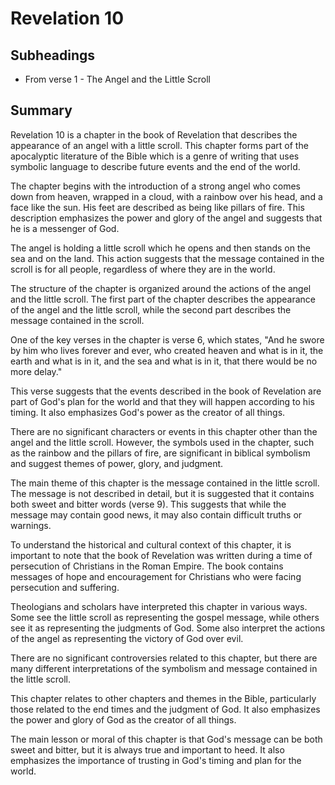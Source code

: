 # Revelation 10

## Subheadings

* From verse 1 - The Angel and the Little Scroll

## Summary

Revelation 10 is a chapter in the book of Revelation that describes the appearance of an angel with a little scroll. This chapter forms part of the apocalyptic literature of the Bible which is a genre of writing that uses symbolic language to describe future events and the end of the world.

The chapter begins with the introduction of a strong angel who comes down from heaven, wrapped in a cloud, with a rainbow over his head, and a face like the sun. His feet are described as being like pillars of fire. This description emphasizes the power and glory of the angel and suggests that he is a messenger of God.

The angel is holding a little scroll which he opens and then stands on the sea and on the land. This action suggests that the message contained in the scroll is for all people, regardless of where they are in the world.

The structure of the chapter is organized around the actions of the angel and the little scroll. The first part of the chapter describes the appearance of the angel and the little scroll, while the second part describes the message contained in the scroll.

One of the key verses in the chapter is verse 6, which states, "And he swore by him who lives forever and ever, who created heaven and what is in it, the earth and what is in it, and the sea and what is in it, that there would be no more delay."

This verse suggests that the events described in the book of Revelation are part of God's plan for the world and that they will happen according to his timing. It also emphasizes God's power as the creator of all things.

There are no significant characters or events in this chapter other than the angel and the little scroll. However, the symbols used in the chapter, such as the rainbow and the pillars of fire, are significant in biblical symbolism and suggest themes of power, glory, and judgment.

The main theme of this chapter is the message contained in the little scroll. The message is not described in detail, but it is suggested that it contains both sweet and bitter words (verse 9). This suggests that while the message may contain good news, it may also contain difficult truths or warnings.

To understand the historical and cultural context of this chapter, it is important to note that the book of Revelation was written during a time of persecution of Christians in the Roman Empire. The book contains messages of hope and encouragement for Christians who were facing persecution and suffering.

Theologians and scholars have interpreted this chapter in various ways. Some see the little scroll as representing the gospel message, while others see it as representing the judgments of God. Some also interpret the actions of the angel as representing the victory of God over evil.

There are no significant controversies related to this chapter, but there are many different interpretations of the symbolism and message contained in the little scroll.

This chapter relates to other chapters and themes in the Bible, particularly those related to the end times and the judgment of God. It also emphasizes the power and glory of God as the creator of all things.

The main lesson or moral of this chapter is that God's message can be both sweet and bitter, but it is always true and important to heed. It also emphasizes the importance of trusting in God's timing and plan for the world.